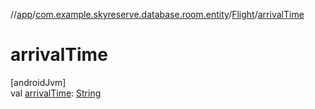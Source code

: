 //[app](../../../index.md)/[com.example.skyreserve.database.room.entity](../index.md)/[Flight](index.md)/[arrivalTime](arrival-time.md)

# arrivalTime

[androidJvm]\
val [arrivalTime](arrival-time.md): [String](https://kotlinlang.org/api/latest/jvm/stdlib/kotlin/-string/index.html)
